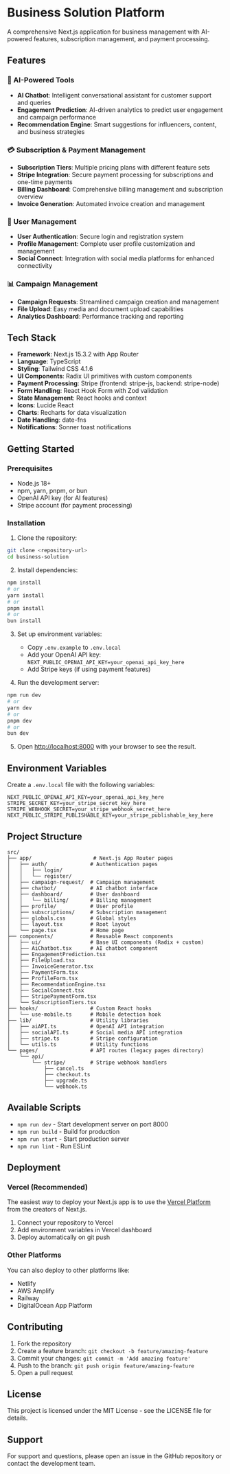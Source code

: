 # Business Solution Platform

A comprehensive Next.js application for business management with AI-powered features, subscription management, and payment processing.

## Features

### 🤖 AI-Powered Tools

- **AI Chatbot**: Intelligent conversational assistant for customer support and queries
- **Engagement Prediction**: AI-driven analytics to predict user engagement and campaign performance
- **Recommendation Engine**: Smart suggestions for influencers, content, and business strategies

### 💳 Subscription & Payment Management

- **Subscription Tiers**: Multiple pricing plans with different feature sets
- **Stripe Integration**: Secure payment processing for subscriptions and one-time payments
- **Billing Dashboard**: Comprehensive billing management and subscription overview
- **Invoice Generation**: Automated invoice creation and management

### 👥 User Management

- **User Authentication**: Secure login and registration system
- **Profile Management**: Complete user profile customization and management
- **Social Connect**: Integration with social media platforms for enhanced connectivity

### 📊 Campaign Management

- **Campaign Requests**: Streamlined campaign creation and management
- **File Upload**: Easy media and document upload capabilities
- **Analytics Dashboard**: Performance tracking and reporting

## Tech Stack

- **Framework**: Next.js 15.3.2 with App Router
- **Language**: TypeScript
- **Styling**: Tailwind CSS 4.1.6
- **UI Components**: Radix UI primitives with custom components
- **Payment Processing**: Stripe (frontend: stripe-js, backend: stripe-node)
- **Form Handling**: React Hook Form with Zod validation
- **State Management**: React hooks and context
- **Icons**: Lucide React
- **Charts**: Recharts for data visualization
- **Date Handling**: date-fns
- **Notifications**: Sonner toast notifications

## Getting Started

### Prerequisites

- Node.js 18+
- npm, yarn, pnpm, or bun
- OpenAI API key (for AI features)
- Stripe account (for payment processing)

### Installation

1. Clone the repository:

```bash
git clone <repository-url>
cd business-solution
```

2. Install dependencies:

```bash
npm install
# or
yarn install
# or
pnpm install
# or
bun install
```

3. Set up environment variables:

   - Copy `.env.example` to `.env.local`
   - Add your OpenAI API key: `NEXT_PUBLIC_OPENAI_API_KEY=your_openai_api_key_here`
   - Add Stripe keys (if using payment features)

4. Run the development server:

```bash
npm run dev
# or
yarn dev
# or
pnpm dev
# or
bun dev
```

5. Open [http://localhost:8000](http://localhost:8000) with your browser to see the result.

## Environment Variables

Create a `.env.local` file with the following variables:

```env
NEXT_PUBLIC_OPENAI_API_KEY=your_openai_api_key_here
STRIPE_SECRET_KEY=your_stripe_secret_key_here
STRIPE_WEBHOOK_SECRET=your_stripe_webhook_secret_here
NEXT_PUBLIC_STRIPE_PUBLISHABLE_KEY=your_stripe_publishable_key_here
```

## Project Structure

```
src/
├── app/                    # Next.js App Router pages
│   ├── auth/              # Authentication pages
│   │   ├── login/
│   │   └── register/
│   ├── campaign-request/  # Campaign management
│   ├── chatbot/           # AI chatbot interface
│   ├── dashboard/         # User dashboard
│   │   └── billing/       # Billing management
│   ├── profile/           # User profile
│   ├── subscriptions/     # Subscription management
│   ├── globals.css        # Global styles
│   ├── layout.tsx         # Root layout
│   └── page.tsx           # Home page
├── components/            # Reusable React components
│   ├── ui/                # Base UI components (Radix + custom)
│   ├── AiChatbot.tsx      # AI chatbot component
│   ├── EngagementPrediction.tsx
│   ├── FileUpload.tsx
│   ├── InvoiceGenerator.tsx
│   ├── PaymentForm.tsx
│   ├── ProfileForm.tsx
│   ├── RecommendationEngine.tsx
│   ├── SocialConnect.tsx
│   ├── StripePaymentForm.tsx
│   └── SubscriptionTiers.tsx
├── hooks/                 # Custom React hooks
│   └── use-mobile.ts      # Mobile detection hook
├── lib/                   # Utility libraries
│   ├── aiAPI.ts           # OpenAI API integration
│   ├── socialAPI.ts       # Social media API integration
│   ├── stripe.ts          # Stripe configuration
│   └── utils.ts           # Utility functions
└── pages/                 # API routes (legacy pages directory)
    └── api/
        └── stripe/        # Stripe webhook handlers
            ├── cancel.ts
            ├── checkout.ts
            ├── upgrade.ts
            └── webhook.ts
```

## Available Scripts

- `npm run dev` - Start development server on port 8000
- `npm run build` - Build for production
- `npm run start` - Start production server
- `npm run lint` - Run ESLint

## Deployment

### Vercel (Recommended)

The easiest way to deploy your Next.js app is to use the [Vercel Platform](https://vercel.com/new?utm_medium=default-template&filter=next.js&utm_source=create-next-app&utm_campaign=create-next-app-readme) from the creators of Next.js.

1. Connect your repository to Vercel
2. Add environment variables in Vercel dashboard
3. Deploy automatically on git push

### Other Platforms

You can also deploy to other platforms like:

- Netlify
- AWS Amplify
- Railway
- DigitalOcean App Platform

## Contributing

1. Fork the repository
2. Create a feature branch: `git checkout -b feature/amazing-feature`
3. Commit your changes: `git commit -m 'Add amazing feature'`
4. Push to the branch: `git push origin feature/amazing-feature`
5. Open a pull request

## License

This project is licensed under the MIT License - see the LICENSE file for details.

## Support

For support and questions, please open an issue in the GitHub repository or contact the development team.
